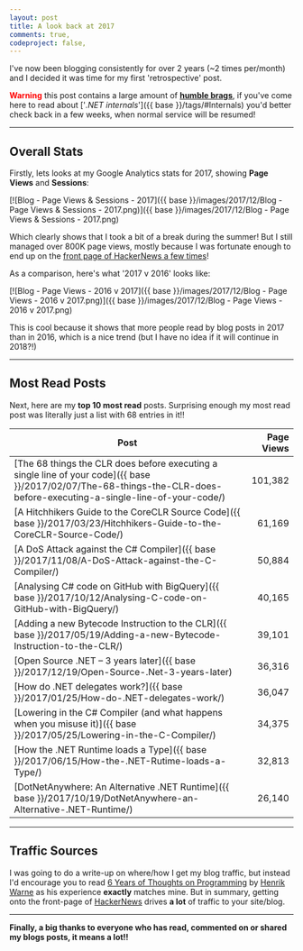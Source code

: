 ```yaml
---
layout: post
title: A look back at 2017
comments: true,
codeproject: false,
---
```


I've now been blogging consistently for over 2 years (~2 times per/month) and I decided it was time for my first 'retrospective' post. 

<strong style="color:red">Warning</strong> this post contains a large amount of [**humble brags**](https://www.urbandictionary.com/define.php?term=humblebrag), if you've come here to read about ['*.NET internals*']({{ base }}/tags/#Internals) you'd better check back in a few weeks, when normal service will be resumed!

----

## Overall Stats

Firstly, lets looks at my Google Analytics stats for 2017, showing **Page Views** and **Sessions**:

[![Blog - Page Views & Sessions - 2017]({{ base }}/images/2017/12/Blog - Page Views & Sessions - 2017.png)]({{ base }}/images/2017/12/Blog - Page Views & Sessions - 2017.png)

Which clearly shows that I took a bit of a break during the summer! But I still managed over 800K page views, mostly because I was fortunate enough to end up on the [front page of HackerNews a few times](https://hn.algolia.com/?query=mattwarren.org%2F2017&sort=byPopularity&prefix&page=0&dateRange=pastYear&type=story)!

As a comparison, here's what '2017 v 2016' looks like:

[![Blog - Page Views - 2016 v 2017]({{ base }}/images/2017/12/Blog - Page Views - 2016 v 2017.png)]({{ base }}/images/2017/12/Blog - Page Views - 2016 v 2017.png)

This is cool because it shows that more people read by blog posts in 2017 than in 2016, which is a nice trend (but I have no idea if it will continue in 2018?!)

----

## Most Read Posts

Next, here are my **top 10 most read** posts. Surprising enough my most read post was literally just a list with 68 entries in it!!

| Post | Page Views |
|------|-----------:|
| [The 68 things the CLR does before executing a single line of your code]({{ base }}/2017/02/07/The-68-things-the-CLR-does-before-executing-a-single-line-of-your-code/) | 101,382 |
| [A Hitchhikers Guide to the CoreCLR Source Code]({{ base }}/2017/03/23/Hitchhikers-Guide-to-the-CoreCLR-Source-Code/) | 61,169 |
| [A DoS Attack against the C# Compiler]({{ base }}/2017/11/08/A-DoS-Attack-against-the-C-Compiler/) | 50,884 |
| [Analysing C# code on GitHub with BigQuery]({{ base }}/2017/10/12/Analysing-C-code-on-GitHub-with-BigQuery/) | 40,165 |
| [Adding a new Bytecode Instruction to the CLR]({{ base }}/2017/05/19/Adding-a-new-Bytecode-Instruction-to-the-CLR/) | 39,101 |
| [Open Source .NET – 3 years later]({{ base }}/2017/12/19/Open-Source-.Net-3-years-later) | 36,316 |
| [How do .NET delegates work?]({{ base }}/2017/01/25/How-do-.NET-delegates-work/) | 36,047 |
| [Lowering in the C# Compiler (and what happens when you misuse it)]({{ base }}/2017/05/25/Lowering-in-the-C-Compiler/) | 34,375 |
| [How the .NET Runtime loads a Type]({{ base }}/2017/06/15/How-the-.NET-Rutime-loads-a-Type/) | 32,813 |
| [DotNetAnywhere: An Alternative .NET Runtime]({{ base }}/2017/10/19/DotNetAnywhere-an-Alternative-.NET-Runtime/) | 26,140 |

----

## Traffic Sources

I was going to do a write-up on where/how I get my blog traffic, but instead I'd encourage you to read [6 Years of Thoughts on Programming](https://henrikwarne.com/2017/11/26/6-years-of-thoughts-on-programming) by [Henrik Warne](https://twitter.com/henrikwarne) as his experience **exactly** matches mine. But in summary, getting onto the front-page of [HackerNews](http://news.ycombinator.com/) drives **a lot** of traffic to your site/blog.

----

**Finally, a big thanks to everyone who has read, commented on or shared my blogs posts, it means a lot!!**


